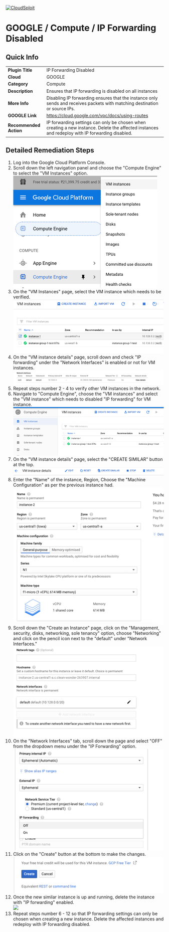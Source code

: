 [![CloudSploit](https://cloudsploit.com/img/logo-new-big-text-100.png "CloudSploit")](https://cloudsploit.com)

# GOOGLE / Compute / IP Forwarding Disabled

## Quick Info

| | |
|-|-|
| **Plugin Title** | IP Forwarding Disabled |
| **Cloud** | GOOGLE |
| **Category** | Compute |
| **Description** | Ensures that IP forwarding is disabled on all instances |
| **More Info** | Disabling IP forwarding ensures that the instance only sends and receives packets with matching destination or source IPs. |
| **GOOGLE Link** | https://cloud.google.com/vpc/docs/using-routes |
| **Recommended Action** | IP forwarding settings can only be chosen when creating a new instance. Delete the affected instances and redeploy with IP forwarding disabled. |

## Detailed Remediation Steps
1. Log into the Google Cloud Platform Console.
2. Scroll down the left navigation panel and choose the "Compute Engine" to select the "VM Instances" option. </br> <img src="/resources/google/compute/ip-forwarding-disabled/step2.png"/>
3. On the "VM Instances" page, select the VM instance which needs to be verified. </br> <img src="/resources/google/compute/ip-forwarding-disabled/step3.png"/>
4. On the "VM instance details" page, scroll down and check "IP forwarding" under the "Network Interfaces" is enabled or not for VM instances.</br> <img src="/resources/google/compute/ip-forwarding-disabled/step4.png"/>
5. Repeat steps number 2 - 4 to verify other VM instances in the network.</br>
6. Navigate to "Compute Engine", choose the "VM instances" and select the "VM instance" which needs to disabled "IP forwarding" for VM instance.</br> <img src="/resources/google/compute/ip-forwarding-disabled/step6.png"/>
7. On the "VM instance details" page, select the "CREATE SIMILAR" button at the top.</br> <img src="/resources/google/compute/ip-forwarding-disabled/step7.png"/>
8. Enter the "Name" of the instance, Region, Choose the "Machine Configuration" as per the previous instance had.</br> <img src="/resources/google/compute/ip-forwarding-disabled/step8.png"/>
9. Scroll down the "Create an Instance" page, click on the "Management, security, disks, networking, sole tenancy" option, choose "Networking" and click on the pencil icon next to the "default" under "Network Interfaces."</br> <img src="/resources/google/compute/ip-forwarding-disabled/step9.png"/>
10. On the "Network Interfaces" tab, scroll down the page and select "OFF" from the dropdown menu under the "IP Forwarding" option.</br> <img src="/resources/google/compute/ip-forwarding-disabled/step10.png"/>
11. Click on the "Create" button at the bottom to make the changes.</br> <img src="/resources/google/compute/ip-forwarding-disabled/step11.png"/>
12. Once the new similar instance is up and running, delete the instance with "IP forwarding" enabled.</br> <img src="/resources/google/compute/ip-forwarding-disabled/step12.png"/>
13. Repeat steps number 6 - 12 so that IP forwarding settings can only be chosen when creating a new instance. Delete the affected instances and redeploy with IP forwarding disabled.</br>
